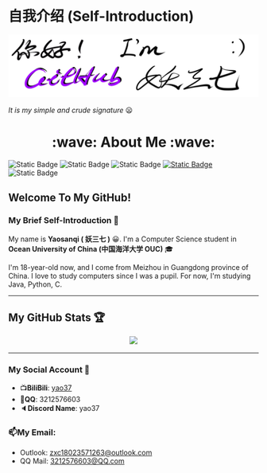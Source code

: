 # 自我介绍 (Self-Introduction)

![](me.png)

*<gray>It is my simple and crude signature* :frowning:

<div align="center">
 <h1>:wave: About Me :wave:</h1>
</div>

![Static Badge](https://img.shields.io/badge/Super%20Miku%20Fans-39C5BB) ![Static Badge](https://img.shields.io/badge/我去-初音未来-39C5BB) ![Static Badge](https://img.shields.io/badge/VSCode-YYDS-gold) [![Static Badge](https://img.shields.io/badge/GitHub-Yaosanqi137-black)](https://github.com/Yaosanqi137) ![Static Badge](https://img.shields.io/badge/JetBrians-YYDS-gold)



## Welcome To My GitHub!

### My Brief Self-Introduction 🤔

My name is **Yaosanqi ( 妖三七 )** :grinning:. I'm a Computer Science student in **Ocean University of China (中国海洋大学 OUC)** :mortar_board:

I'm 18-year-old now, and I come from Meizhou in Guangdong province of China. I love to study computers since I was a pupil. For now, I'm studying Java, Python, C.

---
## My GitHub Stats 🏆

<div align="center">
  <a herf=""><img src="https://github-readme-stats.vercel.app/api?username=Yaosanqi137&theme=radical"></a>
</div>

---
### My Social Account :star_struck:

- :tv:**BiliBili**: [yao37](https://space.bilibili.com/363216678)
- :penguin:**QQ**: 3212576603
- :speaker:**Discord Name**: yao37

### :mailbox:My Email:

- Outlook: zxc18023571263@outlook.com
- QQ Mail: 3212576603@QQ.com